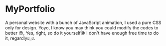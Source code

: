 # MyPortfolio
A personal website with a bunch of JavaScript animation, I used a pure CSS only for design.
Yoyo, I know you may think you could modify the codes to better 😒, Yes, right, so do it yourself😜
I don't have enough free time to do it, regardlyಠ_ಠ.
